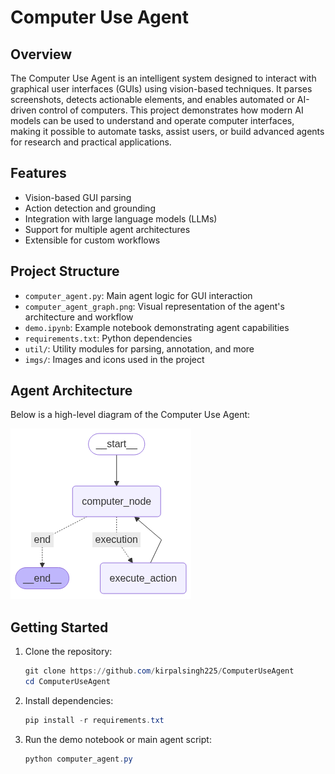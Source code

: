 # Computer Use Agent

## Overview
The Computer Use Agent is an intelligent system designed to interact with graphical user interfaces (GUIs) using vision-based techniques. It parses screenshots, detects actionable elements, and enables automated or AI-driven control of computers. This project demonstrates how modern AI models can be used to understand and operate computer interfaces, making it possible to automate tasks, assist users, or build advanced agents for research and practical applications.

## Features
- Vision-based GUI parsing
- Action detection and grounding
- Integration with large language models (LLMs)
- Support for multiple agent architectures
- Extensible for custom workflows

## Project Structure
- `computer_agent.py`: Main agent logic for GUI interaction
- `computer_agent_graph.png`: Visual representation of the agent's architecture and workflow
- `demo.ipynb`: Example notebook demonstrating agent capabilities
- `requirements.txt`: Python dependencies
- `util/`: Utility modules for parsing, annotation, and more
- `imgs/`: Images and icons used in the project

## Agent Architecture
Below is a high-level diagram of the Computer Use Agent:

![Agent Graph](https://github.com/kirpalsingh225/ComputerUseAgent/blob/main/computer_agent_graph.png)

## Getting Started
1. Clone the repository:
	```powershell
	git clone https://github.com/kirpalsingh225/ComputerUseAgent
	cd ComputerUseAgent
	```
2. Install dependencies:
	```powershell
	pip install -r requirements.txt
	```
3. Run the demo notebook or main agent script:
	```powershell
	python computer_agent.py
	```


